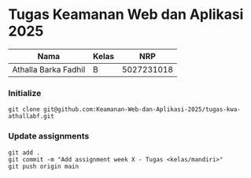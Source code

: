 # Tugas Keamanan Web dan Aplikasi 2025

| Nama                 | Kelas | NRP        |
| -------------------- | ----- | ---------- |
| Athalla Barka Fadhil | B     | 5027231018 |

### Initialize

```
git clone git@github.com:Keamanan-Web-dan-Aplikasi-2025/tugas-kwa-athallabf.git
```

### Update assignments

```
git add .
git commit -m "Add assignment week X - Tugas <kelas/mandiri>"
git push origin main

```
